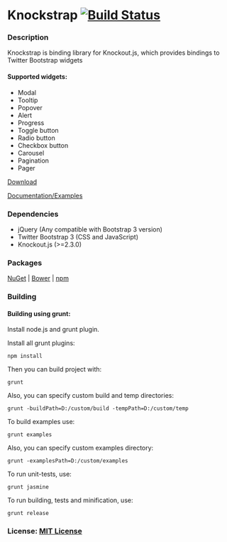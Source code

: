 Knockstrap [![Build Status](https://travis-ci.org/faulknercs/Knockstrap.svg?branch=master)](https://travis-ci.org/faulknercs/Knockstrap)
==========

### Description

Knockstrap is binding library for Knockout.js, which provides bindings to Twitter Bootstrap widgets

#### Supported widgets:

- Modal
- Tooltip
- Popover
- Alert
- Progress
- Toggle button
- Radio button
- Checkbox button
- Carousel
- Pagination
- Pager

[Download](https://github.com/faulknercs/Knockstrap/releases/download/v1.3.2/knockstrap-1.3.2.zip)

[Documentation/Examples](http://faulknercs.github.io/Knockstrap/)

### Dependencies

- jQuery (Any compatible with Bootstrap 3 version)
- Twitter Bootstrap 3 (CSS and JavaScript)
- Knockout.js (>=2.3.0)

### Packages

[NuGet](http://www.nuget.org/packages/Knockstrap/) | [Bower](http://bower.io/search/?q=knockstrap) | [npm](https://www.npmjs.org/package/knockstrap)

### Building
#### Building using grunt:

Install node.js and grunt plugin. 

Install all grunt plugins:

	npm install

Then you can build project with:

	grunt

Also, you can specify custom build and temp directories:

	grunt -buildPath=D:/custom/build -tempPath=D:/custom/temp

To build examples use:

	grunt examples

Also, you can specify custom examples directory:

	grunt -examplesPath=D:/custom/examples

To run unit-tests, use:

	grunt jasmine

To run building, tests and minification, use:

	grunt release 

### License: [MIT License](http://www.opensource.org/licenses/mit-license.php)